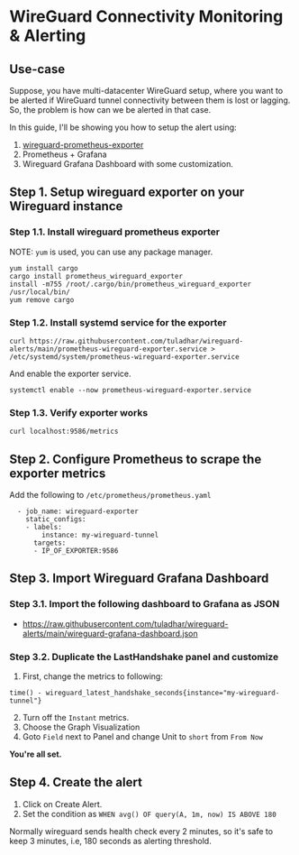 # WireGuard Connectivity Monitoring & Alerting

## Use-case
Suppose, you have multi-datacenter WireGuard setup, where you want to be alerted if WireGuard tunnel connectivity between them is lost or lagging. So, the problem is how can we be alerted in that case. 

In this guide, I'll be showing you how to setup the alert using:
1. [wireguard-prometheus-exporter](https://github.com/MindFlavor/prometheus_wireguard_exporter)
2. Prometheus + Grafana
3. Wireguard Grafana Dashboard with some customization.

## Step 1. Setup wireguard exporter on your Wireguard instance

### Step 1.1. Install wireguard prometheus exporter
NOTE: `yum` is used, you can use any package manager.
```
yum install cargo
cargo install prometheus_wireguard_exporter
install -m755 /root/.cargo/bin/prometheus_wireguard_exporter /usr/local/bin/
yum remove cargo
```

### Step 1.2. Install systemd service for the exporter
```
curl https://raw.githubusercontent.com/tuladhar/wireguard-alerts/main/prometheus-wireguard-exporter.service > /etc/systemd/system/prometheus-wireguard-exporter.service
```
And enable the exporter service.
```
systemctl enable --now prometheus-wireguard-exporter.service
```

### Step 1.3. Verify exporter works
```
curl localhost:9586/metrics
```

## Step 2. Configure Prometheus to scrape the exporter metrics
Add the following to `/etc/prometheus/prometheus.yaml`
```
  - job_name: wireguard-exporter
    static_configs:
    - labels:
        instance: my-wireguard-tunnel
      targets:
      - IP_OF_EXPORTER:9586
```

## Step 3. Import Wireguard Grafana Dashboard 
### Step 3.1. Import the following dashboard to Grafana as JSON
* https://raw.githubusercontent.com/tuladhar/wireguard-alerts/main/wireguard-grafana-dashboard.json

### Step 3.2. Duplicate the LastHandshake panel and customize
1. First, change the metrics to following:
```
time() - wireguard_latest_handshake_seconds{instance="my-wireguard-tunnel"}
```
2. Turn off the `Instant` metrics.
3. Choose the Graph Visualization
4. Goto `Field` next to Panel and change Unit to `short` from `From Now`

**You're all set.**

## Step 4. Create the alert
1. Click on Create Alert.
2. Set the condition as `WHEN avg() OF query(A, 1m, now) IS ABOVE 180`

Normally wireguard sends health check every 2 minutes, so it's safe to keep 3 minutes, i.e, 180 seconds as alerting threshold.
